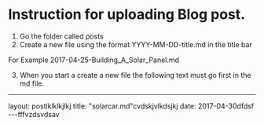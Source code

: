 #  Instruction for uploading Blog post.

1. Go the folder called posts
2. Create a new file using the format YYYY-MM-DD-title.md in the title bar

For Example 2017-04-25-Building_A_Solar_Panel.md
   
3. When you start a create a new file the following text must go first in the md file.
---
layout: postlklklkjlkj
title: "solarcar.md"cvdskjvlkdsjkj
date: 2017-04-30dfdsf
---fffvzdsvdsav



